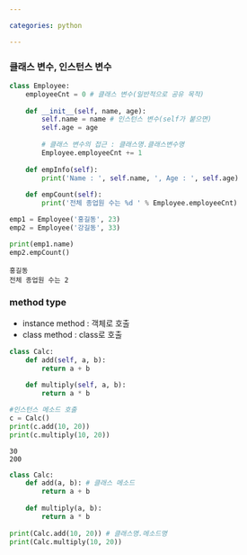 ```yaml
---

categories: python

---
```





### 클래스 변수, 인스턴스 변수


```python
class Employee:
    employeeCnt = 0 # 클래스 변수(일반적으로 공유 목적)
    
    def __init__(self, name, age):
        self.name = name # 인스턴스 변수(self가 붙으면)
        self.age = age
        
        # 클래스 변수의 접근 : 클래스명.클래스변수명
        Employee.employeeCnt += 1
    
    def empInfo(self):
        print('Name : ', self.name, ', Age : ', self.age)
        
    def empCount(self):
        print('전체 종업원 수는 %d ' % Employee.employeeCnt)
```


```python
emp1 = Employee('홍길동', 23)
emp2 = Employee('강길동', 33)

print(emp1.name)
emp2.empCount()
```

    홍길동
    전체 종업원 수는 2 
    

### method type
- instance method : 객체로 호출
- class method : class로 호출


```python
class Calc:
    def add(self, a, b):
        return a + b
    
    def multiply(self, a, b):
        return a * b

#인스턴스 메소드 호출
c = Calc()
print(c.add(10, 20))
print(c.multiply(10, 20))


```

    30
    200
    


```python
class Calc:
    def add(a, b): # 클래스 메소드
        return a + b
    
    def multiply(a, b):
        return a * b
    
print(Calc.add(10, 20)) # 클래스명.메소드명    
print(Calc.multiply(10, 20))    
```
